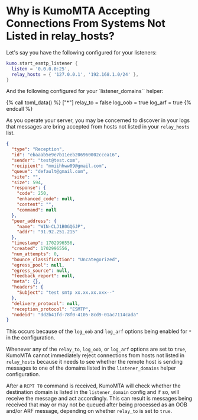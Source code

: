 # Why is KumoMTA Accepting Connections From Systems Not Listed in relay_hosts?

Let's say you have the following configured for your listeners:

```lua
kumo.start_esmtp_listener {
  listen = '0.0.0.0:25',
  relay_hosts = { '127.0.0.1', '192.168.1.0/24' },
}
```

And the following configured for your `listener_domains`` helper:

{% call toml_data() %}
["*"]
relay_to = false
log_oob = true
log_arf = true
{% endcall %}

As you operate your server, you may be concerned to discover in your logs that messages are bring accepted from hosts not listed in your `relay_hosts` list.

```json
{
  "type": "Reception",
  "id": "ebaaab5e9e7b11eeb206960002ccea16",
  "sender": "test@test.com",
  "recipient": "mmiihhww09@gmail.com",
  "queue": "default@gmail.com",
  "site": "",
  "size": 594,
  "response": {
    "code": 250,
    "enhanced_code": null,
    "content": "",
    "command": null
  },
  "peer_address": {
    "name": "WIN-CLJ1B0GQ6JP",
    "addr": "91.92.251.215"
  },
  "timestamp": 1702996556,
  "created": 1702996556,
  "num_attempts": 0,
  "bounce_classification": "Uncategorized",
  "egress_pool": null,
  "egress_source": null,
  "feedback_report": null,
  "meta": {},
  "headers": {
    "Subject": "test smtp xx.xx.xx.xxx--"
  },
  "delivery_protocol": null,
  "reception_protocol": "ESMTP",
  "nodeid": "dd2b41fd-78f0-4105-8cd9-01ac7114cada"
}
```

This occurs because of the `log_oob` and `log_arf` options being enabled for `*` in the configuration.

Whenever any of the `relay_to`, `log_oob`, or `log_arf` options are set to `true`, KumoMTA cannot immediately reject connections from hosts not listed in `relay_hosts` because it needs to see whether the remote host is sending messages to one of the domains listed in the `listener_domains` helper configuration.

After a `RCPT TO` command is received, KumoMTA will check whether the destination domain is listed in the `listener_domain` config and if so, will receive the message and act accordingly. This can result is messages being received that may or may not be queued after being processed as an OOB and/or ARF message, depending on whether `relay_to` is set to `true`.
